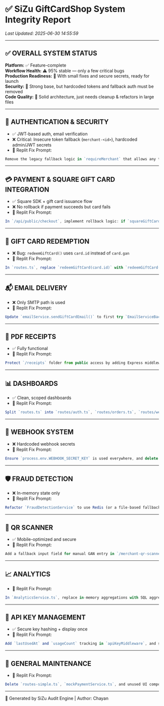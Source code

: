# ✅ SiZu GiftCardShop System Integrity Report

_Last Updated: 2025-06-30 14:55:59_

---

## ✅ OVERALL SYSTEM STATUS

**Platform:** ✅ Feature-complete  
**Workflow Health:** ⚠️ 95% stable — only a few critical bugs  
**Production Readiness:** 🚀 With small fixes and secure secrets, ready for launch  
**Security:** 🔐 Strong base, but hardcoded tokens and fallback auth must be removed  
**Code Quality:** 🧱 Solid architecture, just needs cleanup & refactors in large files  

---

## 🔐 AUTHENTICATION & SECURITY

- ✅ JWT-based auth, email verification
- ❌ Critical: Insecure token fallback (`merchant-<id>`), hardcoded admin/JWT secrets
- 🔧 Replit Fix Prompt:
```ts
Remove the legacy fallback logic in `requireMerchant` that allows any token starting with 'merchant-'. Enforce only verified JWTs and secure the default admin token using `process.env.ADMIN_TOKEN`.
```

---

## 💳 PAYMENT & SQUARE GIFT CARD INTEGRATION

- ✅ Square SDK + gift card issuance flow
- ❌ No rollback if payment succeeds but card fails
- 🔧 Replit Fix Prompt:
```ts
In `/api/public/checkout`, implement rollback logic: if `squareGiftCardService.createGiftCard()` fails, initiate a refund using `squarePaymentService.refund()`. Add Square idempotency keys.
```

---

## 🎁 GIFT CARD REDEMPTION

- ❌ Bug: `redeemGiftCard()` uses `card.id` instead of `card.gan`
- 🔧 Replit Fix Prompt:
```ts
In `routes.ts`, replace `redeemGiftCard(card.id)` with `redeemGiftCard(card.gan)` so DB record is correctly marked redeemed.
```

---

## 📬 EMAIL DELIVERY

- ❌ Only SMTP path is used
- 🔧 Replit Fix Prompt:
```ts
Update `emailService.sendGiftCardEmail()` to first try `EmailServiceBackup.sendUsingMailgunAPI()`, then fallback to SMTP if API call fails.
```

---

## 🧾 PDF RECEIPTS

- ✅ Fully functional
- 🔧 Replit Fix Prompt:
```ts
Protect `/receipts` folder from public access by adding Express middleware to validate UUID tokens for download, or use signed links.
```

---

## 📊 DASHBOARDS

- ✅ Clean, scoped dashboards
- 🔧 Replit Fix Prompt:
```ts
Split `routes.ts` into `routes/auth.ts`, `routes/orders.ts`, `routes/webhooks.ts`, and import them in main app for maintainability.
```

---

## 📡 WEBHOOK SYSTEM

- ❌ Hardcoded webhook secrets
- 🔧 Replit Fix Prompt:
```ts
Ensure `process.env.WEBHOOK_SECRET_KEY` is used everywhere, and delete fallback default `'sizu-webhook-secret-2025'`.
```

---

## 🛡️ FRAUD DETECTION

- ❌ In-memory state only
- 🔧 Replit Fix Prompt:
```ts
Refactor `FraudDetectionService` to use Redis (or a file-based fallback) for rate-limiting counters, so detection logic survives restarts.
```

---

## 📱 QR SCANNER

- ✅ Mobile-optimized and secure
- 🔧 Replit Fix Prompt:
```ts
Add a fallback input field for manual GAN entry in `/merchant-qr-scanner.tsx` if QR scan fails or camera not available.
```

---

## 📈 ANALYTICS

- 🔧 Replit Fix Prompt:
```ts
In `AnalyticsService.ts`, replace in-memory aggregations with SQL aggregate functions (`SUM`, `COUNT`, `GROUP BY`) to boost performance.
```

---

## 🔑 API KEY MANAGEMENT

- ✅ Secure key hashing + display once
- 🔧 Replit Fix Prompt:
```ts
Add `lastUsedAt` and `usageCount` tracking in `apiKeyMiddleware`, and support automatic expiration after 90 days of inactivity.
```

---

## 🧱 GENERAL MAINTENANCE

- 🔧 Replit Fix Prompt:
```ts
Delete `routes-simple.ts`, `mockPaymentService.ts`, and unused UI components from `client/src/pages`. Disable `X-Powered-By` and use Helmet.
```

---

📁 Generated by SiZu Audit Engine | Author: Chayan
